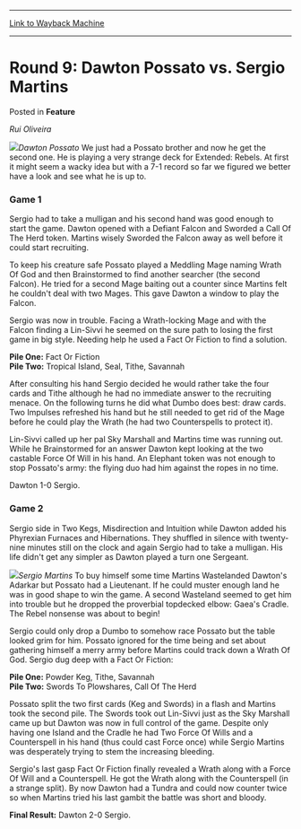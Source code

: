 
---
[Link to Wayback Machine](https://web.archive.org/web/20171030083009/https://magic.wizards.com/en/articles/archive/feature/round-9-dawton-possato-vs-sergio-martins-2000-01-01)

[_metadata_:wayback_url]:- "https://magic.wizards.com/en/articles/archive/feature/round-9-dawton-possato-vs-sergio-martins-2000-01-01"
[_metadata_:wayback_raw_url]:- "https://web.archive.org/web/20171030083009id_/https://magic.wizards.com/en/articles/archive/feature/round-9-dawton-possato-vs-sergio-martins-2000-01-01"
[_metadata_:wayback_capture_timestamp]:- "2017-10-30 08:30:09+00:00"
[_metadata_:description]:- "Rui Oliveira Dawton Possato We just had a Possato brother and now he get the second one. He is playing a very strange deck for Extended: Rebels. At first it might seem a wacky idea but with a 7-1 record so far we figured we better have a look and see what he is up to."
[_metadata_:generator]:- "Drupal 7 (http://drupal.org)"
---


Round 9: Dawton Possato vs. Sergio Martins
==========================================



 Posted in **Feature**












*Rui Oliveira*


![](https://media.magic.wizards.com/image_legacy_migration/sideboard/images/gpcur01/a941.jpg)*Dawton Possato*
We just had a Possato brother and now he get the second one. He is playing a very strange deck for Extended: Rebels. At first it might seem a wacky idea but with a 7-1 record so far we figured we better have a look and see what he is up to.


### Game 1


Sergio had to take a mulligan and his second hand was good enough to start the game. Dawton opened with a Defiant Falcon and Sworded a Call Of The Herd token. Martins wisely Sworded the Falcon away as well before it could start recruiting.


To keep his creature safe Possato played a Meddling Mage naming Wrath Of God and then Brainstormed to find another searcher (the second Falcon). He tried for a second Mage baiting out a counter since Martins felt he couldn't deal with two Mages. This gave Dawton a window to play the Falcon.


Sergio was now in trouble. Facing a Wrath-locking Mage and with the Falcon finding a Lin-Sivvi he seemed on the sure path to losing the first game in big style. Needing help he used a Fact Or Fiction to find a solution.


**Pile One:** Fact Or Fiction  
**Pile Two:** Tropical Island, Seal, Tithe, Savannah


After consulting his hand Sergio decided he would rather take the four cards and Tithe although he had no immediate answer to the recruiting menace. On the following turns he did what Dumbo does best: draw cards. Two Impulses refreshed his hand but he still needed to get rid of the Mage before he could play the Wrath (he had two Counterspells to protect it).


Lin-Sivvi called up her pal Sky Marshall and Martins time was running out. While he Brainstormed for an answer Dawton kept looking at the two castable Force Of Will in his hand. An Elephant token was not enough to stop Possato's army: the flying duo had him against the ropes in no time.


Dawton 1-0 Sergio.


### Game 2


Sergio side in Two Kegs, Misdirection and Intuition while Dawton added his Phyrexian Furnaces and Hibernations. They shuffled in silence with twenty-nine minutes still on the clock and again Sergio had to take a mulligan. His life didn't get any simpler as Dawton played a turn one Sergeant.


![](https://media.magic.wizards.com/image_legacy_migration/sideboard/images/gpcur01/a942.jpg)*Sergio Martins*
To buy himself some time Martins Wastelanded Dawton's Adarkar but Possato had a Lieutenant. If he could muster enough land he was in good shape to win the game. A second Wasteland seemed to get him into trouble but he dropped the proverbial topdecked elbow: Gaea's Cradle. The Rebel nonsense was about to begin!


Sergio could only drop a Dumbo to somehow race Possato but the table looked grim for him. Possato ignored for the time being and set about gathering himself a merry army before Martins could track down a Wrath Of God. Sergio dug deep with a Fact Or Fiction:


**Pile One:** Powder Keg, Tithe, Savannah  
**Pile Two:** Swords To Plowshares, Call Of The Herd


Possato split the two first cards (Keg and Swords) in a flash and Martins took the second pile. The Swords took out Lin-Sivvi just as the Sky Marshall came up but Dawton was now in full control of the game. Despite only having one Island and the Cradle he had Two Force Of Wills and a Counterspell in his hand (thus could cast Force once) while Sergio Martins was desperately trying to stem the increasing bleeding.


Sergio's last gasp Fact Or Fiction finally revealed a Wrath along with a Force Of Will and a Counterspell. He got the Wrath along with the Counterspell (in a strange split). By now Dawton had a Tundra and could now counter twice so when Martins tried his last gambit the battle was short and bloody.


**Final Result:** Dawton 2-0 Sergio.








